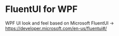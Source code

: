 # FluentUI for WPF
WPF UI look and feel based on Microsoft FluentUI -> https://developer.microsoft.com/en-us/fluentui#/
